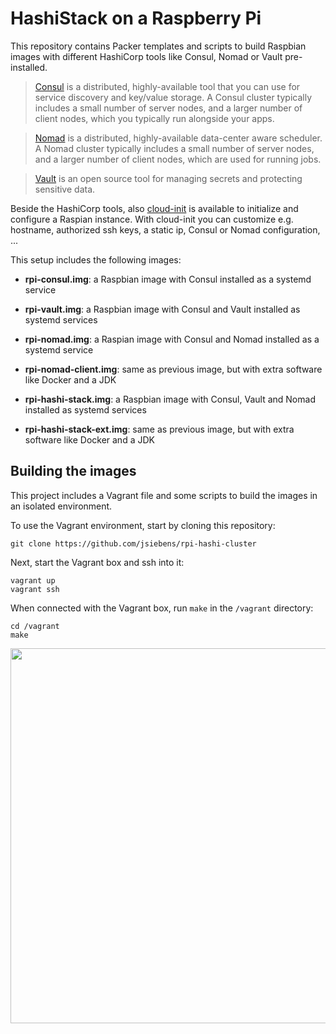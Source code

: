 # HashiStack on a Raspberry Pi


This repository contains Packer templates and scripts to build Raspbian images with different HashiCorp tools like Consul, Nomad or Vault pre-installed.

>[Consul](https://www.consul.io/) is a distributed, highly-available tool that you can use for service discovery and key/value storage. A Consul cluster typically includes a small number of server nodes, and a larger number of client nodes, which you typically run alongside your apps.

>[Nomad](https://www.nomadproject.io/) is a distributed, highly-available data-center aware scheduler. A Nomad cluster typically includes a small number of server nodes, and a larger number of client nodes, which are used for running jobs.

>[Vault](https://www.vaultproject.io/) is an open source tool for managing secrets and protecting sensitive data.

Beside the HashiCorp tools, also [cloud-init](https://cloudinit.readthedocs.io/en/18.3/) is available to initialize and configure a Raspian instance. With cloud-init you can customize e.g. hostname, authorized ssh keys, a static ip, Consul or Nomad configuration, ... 

This setup includes the following images:

- __rpi-consul.img__: a Raspbian image with Consul installed as a systemd service

- __rpi-vault.img__: a Raspbian image with Consul and Vault installed as systemd services

- __rpi-nomad.img__: a Raspian image with Consul and Nomad installed as a systemd service

- __rpi-nomad-client.img__: same as previous image, but with extra software like Docker and a JDK

- __rpi-hashi-stack.img__: a Raspbian image with Consul, Vault and Nomad installed as systemd services

- __rpi-hashi-stack-ext.img__: same as previous image, but with extra software like Docker and a JDK

## Building the images

This project includes a Vagrant file and some scripts to build the images in an isolated environment.

To use the Vagrant environment, start by cloning this repository:

```
git clone https://github.com/jsiebens/rpi-hashi-cluster
```

Next, start the Vagrant box and ssh into it:

```
vagrant up
vagrant ssh
```

When connected with the Vagrant box, run `make` in the `/vagrant` directory:

```
cd /vagrant
make
```

<a href="https://asciinema.org/a/Cs6xArNOR1V66mNvcLTbhWVmh"><img src="https://asciinema.org/a/Cs6xArNOR1V66mNvcLTbhWVmh.svg" width="600"/></a>
